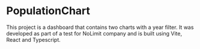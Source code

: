 # PopulationChart
This project is a dashboard that contains two charts with a year filter. It was developed as part of a test for NoLimit company and is built using Vite, React and Typescript.
